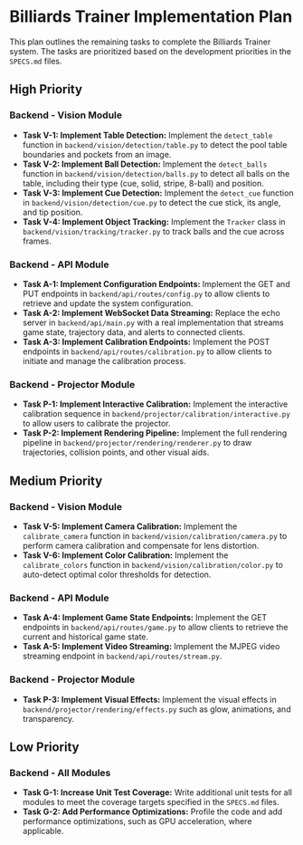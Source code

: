 # Billiards Trainer Implementation Plan

This plan outlines the remaining tasks to complete the Billiards Trainer system. The tasks are prioritized based on the development priorities in the `SPECS.md` files.

## High Priority

### Backend - Vision Module
- **Task V-1: Implement Table Detection:** Implement the `detect_table` function in `backend/vision/detection/table.py` to detect the pool table boundaries and pockets from an image.
- **Task V-2: Implement Ball Detection:** Implement the `detect_balls` function in `backend/vision/detection/balls.py` to detect all balls on the table, including their type (cue, solid, stripe, 8-ball) and position.
- **Task V-3: Implement Cue Detection:** Implement the `detect_cue` function in `backend/vision/detection/cue.py` to detect the cue stick, its angle, and tip position.
- **Task V-4: Implement Object Tracking:** Implement the `Tracker` class in `backend/vision/tracking/tracker.py` to track balls and the cue across frames.

### Backend - API Module
- **Task A-1: Implement Configuration Endpoints:** Implement the GET and PUT endpoints in `backend/api/routes/config.py` to allow clients to retrieve and update the system configuration.
- **Task A-2: Implement WebSocket Data Streaming:** Replace the echo server in `backend/api/main.py` with a real implementation that streams game state, trajectory data, and alerts to connected clients.
- **Task A-3: Implement Calibration Endpoints:** Implement the POST endpoints in `backend/api/routes/calibration.py` to allow clients to initiate and manage the calibration process.

### Backend - Projector Module
- **Task P-1: Implement Interactive Calibration:** Implement the interactive calibration sequence in `backend/projector/calibration/interactive.py` to allow users to calibrate the projector.
- **Task P-2: Implement Rendering Pipeline:** Implement the full rendering pipeline in `backend/projector/rendering/renderer.py` to draw trajectories, collision points, and other visual aids.

## Medium Priority

### Backend - Vision Module
- **Task V-5: Implement Camera Calibration:** Implement the `calibrate_camera` function in `backend/vision/calibration/camera.py` to perform camera calibration and compensate for lens distortion.
- **Task V-6: Implement Color Calibration:** Implement the `calibrate_colors` function in `backend/vision/calibration/color.py` to auto-detect optimal color thresholds for detection.

### Backend - API Module
- **Task A-4: Implement Game State Endpoints:** Implement the GET endpoints in `backend/api/routes/game.py` to allow clients to retrieve the current and historical game state.
- **Task A-5: Implement Video Streaming:** Implement the MJPEG video streaming endpoint in `backend/api/routes/stream.py`.

### Backend - Projector Module
- **Task P-3: Implement Visual Effects:** Implement the visual effects in `backend/projector/rendering/effects.py` such as glow, animations, and transparency.

## Low Priority

### Backend - All Modules
- **Task G-1: Increase Unit Test Coverage:** Write additional unit tests for all modules to meet the coverage targets specified in the `SPECS.md` files.
- **Task G-2: Add Performance Optimizations:** Profile the code and add performance optimizations, such as GPU acceleration, where applicable.
